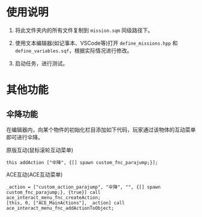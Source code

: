 # 使用说明

1. 将此文件夹内的所有文件复制到 `mission.sqm` 同级路径下。

2. 使用文本编辑器(如记事本、VSCode等)打开 `define_missions.hpp` 和 `define_variables.sqf`，根据实际情况进行修改。

3. 启动任务，进行测试。


# 其他功能

## 伞降功能

在编辑器内，向某个物件的初始化栏目添加如下代码，玩家通过该物体的互动菜单即可进行伞降。

原版互动(鼠标滚轮互动菜单)

```
this addAction ["伞降", {[] spawn custom_fnc_parajump;}];
```

ACE互动(ACE互动菜单)

```
_action = ["custom_action_parajump", "伞降", "", {[] spawn custom_fnc_parajump;}, {true}] call ace_interact_menu_fnc_createAction;
[this, 0, ["ACE_MainActions"], _action] call ace_interact_menu_fnc_addActionToObject;
```
